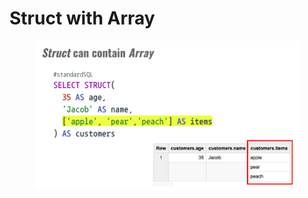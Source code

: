 # Struct with Array

<figure><img src="../../.gitbook/assets/(공유완료-수정금지) EP02 - Array and Struct (9).png" alt=""><figcaption></figcaption></figure>
